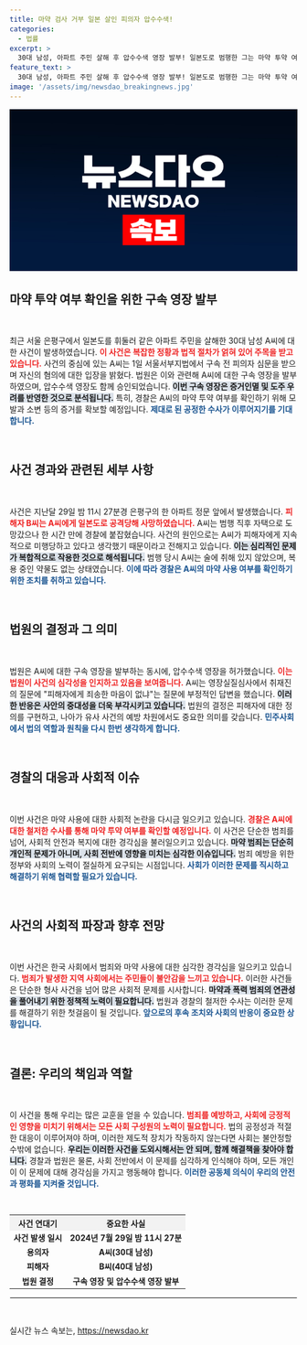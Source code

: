```yaml
---
title: 마약 검사 거부 일본 살인 피의자 압수수색!
categories:
  - 법률
excerpt: >
  30대 남성, 아파트 주민 살해 후 압수수색 영장 발부! 일본도로 범행한 그는 마약 투약 여부 확인을 위한 강제 수사에 직면했다. 충격의 진실 속으로 들어가 보세요!
feature_text: >
  30대 남성, 아파트 주민 살해 후 압수수색 영장 발부! 일본도로 범행한 그는 마약 투약 여부 확인을 위한 강제 수사에 직면했다. 충격의 진실 속으로 들어가 보세요!
image: '/assets/img/newsdao_breakingnews.jpg'
---
```


<p><img src="/assets/img/newsdao_breakingnews.jpg" alt="cryptoinkorea 속보" /></p>

<h2 data-ke-size="size26">마약 투약 여부 확인을 위한 구속 영장 발부</h2>

<p data-ke-size="size16">&nbsp;</p> 

<p>최근 서울 은평구에서 일본도를 휘둘러 같은 아파트 주민을 살해한 30대 남성 A씨에 대한 사건이 발생하였습니다. <b><span style="color: #ee2323;">이 사건은 복잡한 정황과 법적 절차가 얽혀 있어 주목을 받고 있습니다.</span></b> 사건의 중심에 있는 A씨는 1일 서울서부지법에서 구속 전 피의자 심문을 받으며 자신의 혐의에 대한 입장을 밝혔다. 법원은 이와 관련해 A씨에 대한 구속 영장을 발부하였으며, 압수수색 영장도 함께 승인되었습니다. <b><span style="background-color: #21538527;">이번 구속 영장은 증거인멸 및 도주 우려를 반영한 것으로 분석됩니다.</span></b> 특히, 경찰은 A씨의 마약 투약 여부를 확인하기 위해 모발과 소변 등의 증거를 확보할 예정입니다. <b><span style="color: #1a5490;">제대로 된 공정한 수사가 이루어지기를 기대합니다.</span></b> </p>

<p data-ke-size="size16">&nbsp;</p> 

<h2 data-ke-size="size26">사건 경과와 관련된 세부 사항</h2>

<p data-ke-size="size16">&nbsp;</p> 

<p>사건은 지난달 29일 밤 11시 27분경 은평구의 한 아파트 정문 앞에서 발생했습니다. <b><span style="color: #ee2323;">피해자 B씨는 A씨에게 일본도로 공격당해 사망하였습니다.</span></b> A씨는 범행 직후 자택으로 도망갔으나 한 시간 만에 경찰에 붙잡혔습니다. 사건의 원인으로는 A씨가 피해자에게 지속적으로 미행당하고 있다고 생각했기 때문이라고 전해지고 있습니다. <b><span style="background-color: #21538527;">이는 심리적인 문제가 복합적으로 작용한 것으로 해석됩니다.</span></b> 범행 당시 A씨는 술에 취해 있지 않았으며, 복용 중인 약물도 없는 상태였습니다. <b><span style="color: #1a5490;">이에 따라 경찰은 A씨의 마약 사용 여부를 확인하기 위한 조치를 취하고 있습니다.</span></b></p>

<p data-ke-size="size16">&nbsp;</p>

<h2 data-ke-size="size26">법원의 결정과 그 의미</h2>

<p data-ke-size="size16">&nbsp;</p> 

<p>법원은 A씨에 대한 구속 영장을 발부하는 동시에, 압수수색 영장을 허가했습니다. <b><span style="color: #ee2323;">이는 법원이 사건의 심각성을 인지하고 있음을 보여줍니다.</span></b> A씨는 영장실질심사에서 취재진의 질문에 "피해자에게 죄송한 마음이 없냐"는 질문에 부정적인 답변을 했습니다. <b><span style="background-color: #21538527;">이러한 반응은 사안의 중대성을 더욱 부각시키고 있습니다.</span></b> 법원의 결정은 피해자에 대한 정의를 구현하고, 나아가 유사 사건의 예방 차원에서도 중요한 의미를 갖습니다. <b><span style="color: #1a5490;">민주사회에서 법의 역할과 원칙을 다시 한번 생각하게 합니다.</span></b></p>

<p data-ke-size="size16">&nbsp;</p>

<h2 data-ke-size="size26">경찰의 대응과 사회적 이슈</h2>

<p data-ke-size="size16">&nbsp;</p> 

<p>이번 사건은 마약 사용에 대한 사회적 논란을 다시금 일으키고 있습니다. <b><span style="color: #ee2323;">경찰은 A씨에 대한 철저한 수사를 통해 마약 투약 여부를 확인할 예정입니다.</span></b> 이 사건은 단순한 범죄를 넘어, 사회적 안전과 복지에 대한 경각심을 불러일으키고 있습니다. <b><span style="background-color: #21538527;">마약 범죄는 단순히 개인적 문제가 아니며, 사회 전반에 영향을 미치는 심각한 이슈입니다.</span></b> 범죄 예방을 위한 정부와 사회의 노력이 절실하게 요구되는 시점입니다. <b><span style="color: #1a5490;">사회가 이러한 문제를 직시하고 해결하기 위해 협력할 필요가 있습니다.</span></b> </p>

<p data-ke-size="size16">&nbsp;</p>

<h2 data-ke-size="size26">사건의 사회적 파장과 향후 전망</h2>

<p data-ke-size="size16">&nbsp;</p> 

<p>이번 사건은 한국 사회에서 범죄와 마약 사용에 대한 심각한 경각심을 일으키고 있습니다. <b><span style="color: #ee2323;">범죄가 발생한 지역 사회에서는 주민들이 불안감을 느끼고 있습니다.</span></b> 이러한 사건들은 단순한 형사 사건을 넘어 많은 사회적 문제를 시사합니다. <b><span style="background-color: #21538527;">마약과 폭력 범죄의 연관성을 풀어내기 위한 정책적 노력이 필요합니다.</span></b> 법원과 경찰의 철저한 수사는 이러한 문제를 해결하기 위한 첫걸음이 될 것입니다. <b><span style="color: #1a5490;">앞으로의 후속 조치와 사회의 반응이 중요한 상황입니다.</span></b></p>

<p data-ke-size="size16">&nbsp;</p>

<h2 data-ke-size="size26">결론: 우리의 책임과 역할</h2>

<p data-ke-size="size16">&nbsp;</p> 

<p>이 사건을 통해 우리는 많은 교훈을 얻을 수 있습니다. <b><span style="color: #ee2323;">범죄를 예방하고, 사회에 긍정적인 영향을 미치기 위해서는 모든 사회 구성원의 노력이 필요합니다.</span></b> 법의 공정성과 적절한 대응이 이루어져야 하며, 이러한 제도적 장치가 작동하지 않는다면 사회는 불안정할 수밖에 없습니다. <b><span style="background-color: #21538527;">우리는 이러한 사건을 도외시해서는 안 되며, 함께 해결책을 찾아야 합니다.</span></b> 경찰과 법원은 물론, 사회 전반에서 이 문제를 심각하게 인식해야 하며, 모든 개인이 이 문제에 대해 경각심을 가지고 행동해야 합니다. <b><span style="color: #1a5490;">이러한 공동체 의식이 우리의 안전과 평화를 지켜줄 것입니다.</span></b></p>

<p data-ke-size="size16">&nbsp;</p>

<table style="width: 100%;">
    <tr>
        <th style="text-align: center; background-color: #f2f2f2;">사건 연대기</th>
        <th style="text-align: center; background-color: #f2f2f2;">중요한 사실</th>
    </tr>
    <tr>
        <td style="text-align: center; height: 17px;"><b>사건 발생 일시</b></td>
        <td style="text-align: center; height: 17px;"><b>2024년 7월 29일 밤 11시 27분</b></td>
    </tr>
    <tr>
        <td style="text-align: center; height: 17px;"><b>용의자</b></td>
        <td style="text-align: center; height: 17px;"><b>A씨(30대 남성)</b></td>
    </tr>
    <tr>
        <td style="text-align: center; height: 17px;"><b>피해자</b></td>
        <td style="text-align: center; height: 17px;"><b>B씨(40대 남성)</b></td>
    </tr>
    <tr>
        <td style="text-align: center; height: 17px;"><b>법원 결정</b></td>
        <td style="text-align: center; height: 17px;"><b>구속 영장 및 압수수색 영장 발부</b></td>
    </tr>
</table>

<hr style="border: 1px solid #eee;"> 

<p data-ke-size="size16">&nbsp;</p> 
실시간 뉴스 속보는, <a href="https://newsdao.kr" rel="dofollow">https://newsdao.kr</a>


